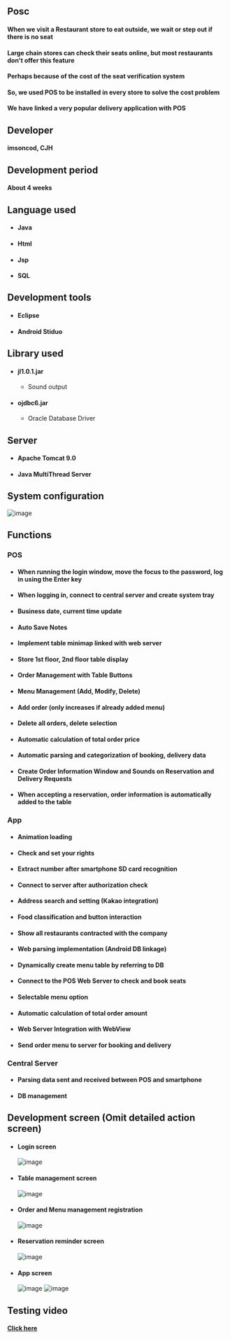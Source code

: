## Posc
#### When we visit a Restaurant store to eat outside, we wait or step out if there is no seat
#### Large chain stores can check their seats online, but most restaurants don't offer this feature
#### Perhaps because of the cost of the seat verification system
#### So, we used POS to be installed in every store to solve the cost problem
#### We have linked a very popular delivery application with POS
## Developer
#### imsoncod, CJH
## Development period
#### About 4 weeks
## Language used
* #### Java
* #### Html
* #### Jsp
* #### SQL
## Development tools
* #### Eclipse
* #### Android Stiduo
## Library used
* #### jl1.0.1.jar
  * Sound output
* #### ojdbc6.jar
  * Oracle Database Driver
## Server
* #### Apache Tomcat 9.0
* #### Java MultiThread Server
## System configuration
   ![image](https://user-images.githubusercontent.com/48934537/71778339-09207500-2ff0-11ea-8c21-1403961e799b.png)
## Functions
### POS
  * #### When running the login window, move the focus to the password, log in using the Enter key
  * #### When logging in, connect to central server and create system tray
  * #### Business date, current time update
  * #### Auto Save Notes
  * #### Implement table minimap linked with web server
  * #### Store 1st floor, 2nd floor table display
  * #### Order Management with Table Buttons
  * #### Menu Management (Add, Modify, Delete)
  * #### Add order (only increases if already added menu)
  * #### Delete all orders, delete selection
  * #### Automatic calculation of total order price
  * #### Automatic parsing and categorization of booking, delivery data
  * #### Create Order Information Window and Sounds on Reservation and Delivery Requests
  * #### When accepting a reservation, order information is automatically added to the table
### App
  * #### Animation loading
  * #### Check and set your rights
  * #### Extract number after smartphone SD card recognition
  * #### Connect to server after authorization check
  * #### Address search and setting (Kakao integration)
  * #### Food classification and button interaction
  * #### Show all restaurants contracted with the company
  * #### Web parsing implementation (Android DB linkage)
  * #### Dynamically create menu table by referring to DB
  * #### Connect to the POS Web Server to check and book seats
  * #### Selectable menu option
  * #### Automatic calculation of total order amount
  * #### Web Server Integration with WebView
  * #### Send order menu to server for booking and delivery
### Central Server
  * #### Parsing data sent and received between POS and smartphone
  * #### DB management
## Development screen (Omit detailed action screen)
* #### Login screen
     ![image](https://user-images.githubusercontent.com/48934537/71777777-20f3fb00-2fe8-11ea-84a3-ac8b54a5896f.png)
* #### Table management screen
     ![image](https://user-images.githubusercontent.com/48934537/71777778-35d08e80-2fe8-11ea-8424-0ee8e118a9db.png)
* #### Order and Menu management registration
     ![image](https://user-images.githubusercontent.com/48934537/71777786-5993d480-2fe8-11ea-8f83-bf13c7f3c150.png)
* #### Reservation reminder screen
     ![image](https://user-images.githubusercontent.com/48934537/71777791-6e706800-2fe8-11ea-9559-51083badc061.png)
* #### App screen
     ![image](https://user-images.githubusercontent.com/48934537/71777814-c14a1f80-2fe8-11ea-815c-bb7defd78e28.png)
     ![image](https://user-images.githubusercontent.com/48934537/71777819-d626b300-2fe8-11ea-84fd-0d5d64abc2f5.png)
## Testing video
#### [Click here](https://www.youtube.com/watch?v=VXsYL2B6mGg&feature=youtu.be)
